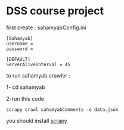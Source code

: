# DSS course project
first create : sahamyabConfig.ini
```
[Sahamyab]
username = 
password = 

[DEFAULT]
ServerAliveInterval = 45
```
to run sahamyab crawler :

1- cd sahamyab

2-run this code

```
scrapy crawl sahamyabComments -o data.json
```

you should install [scrapy](https://docs.scrapy.org/en/latest/intro/install.html)
